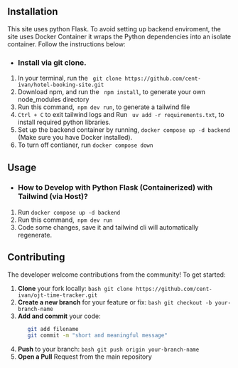 ## Installation
 This site uses python Flask. To avoid setting up backend enviroment, the site uses Docker Container it wraps the Python dependencies into an isolate container. Follow the instructions below:

 - ### Install via git clone.
 1. In your terminal, run the  ``` git clone https://github.com/cent-ivan/hotel-booking-site.git```
 2. Download npm, and run the ``` npm install```, to generate your own node_modules directory
 3. Run this command,``` npm dev run```, to generate a tailwind file
 4. `Ctrl + C` to exit tailwind logs and Run ` uv add -r requirements.txt`, to install required python libraries.
 5. Set up the backend container by running, `docker compose up -d backend` (Make sure you have Docker installed).
 6. To turn off contianer, run `docker compose down`

## Usage
 - ### How to Develop with Python Flask (Containerized) with Tailwind (via Host)?
 1. Run `docker compose up -d backend`
 2. Run this command,``` npm dev run```
 3. Code some changes, save it and tailwind cli will automatically regenerate.

 ## Contributing
The developer welcome contributions from the community! To get started:

1. **Clone** your fork locally:
   ```bash git clone https://github.com/cent-ivan/ojt-time-tracker.git ```
2. **Create a new branch** for your feature or fix:
   ```bash git checkout -b your-branch-name```
3. **Add and commit** your code:
   ```bash 
      git add filename
      git commit -m "short and meaningful message"
   ```
4. **Push** to your branch:
   ```bash git push origin your-branch-name```
5. **Open a Pull** Request from the main repository
